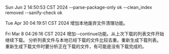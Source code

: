 Sun Jun  2 14:50:53 CST 2024
	--parse-package-only ok
	--clean_index removed
	--sanify-check ok

Tue Apr 30 04:19:51 CST 2024
	增加本地废弃文件清理功能。

Fri Mar  8 04:26:16 CST 2024
	增加--continue功能。从上次下载的列表文件开始继续下载。
	分析列表文件与本地已经下载的文件比较去重。重新生成下载列表。
	重新生成下载文件时要分析正在下载的文件，有可能是没有下载完成的。
